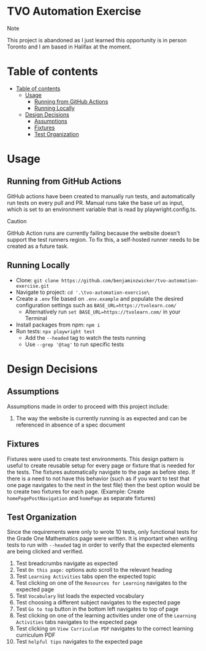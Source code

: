 # TVO Automation Exercise

> [!NOTE]
> This project is abandoned as I just learned this opportunity is in person Toronto and I am based in Halifax at the moment.

# Table of contents
- [Table of contents](#table-of-contents)
  - [Usage](#usage)
    - [Running from GitHub Actions](#running-from-github-actions)
    - [Running Locally](#running-locally)
  - [Design Decisions](#design-decisions)
    - [Assumptions](#assumptions)
    - [Fixtures](#fixtures)
    - [Test Organization](#test-organization)

# Usage
## Running from GitHub Actions
GitHub actions have been created to manually run tests, and automatically run tests on every pull and PR. Manual runs take the base url as input, which is set to an environment variable that is read by playwright.config.ts.

> [!CAUTION]
> GitHub Action runs are currently failing because the website doesn't support the test runners region. To fix this, a self-hosted runner needs to be created as a future task.

## Running Locally
* Clone: `git clone https://github.com/benjaminzwicker/tvo-automation-exercise.git`
* Navigate to project: `cd '.\tvo-automation-exercise\`
* Create a `.env` file based on `.env.example` and populate the desired configuration settings such as `BASE_URL=https://tvolearn.com/`
  * Alternatively run `set BASE_URL=https://tvolearn.com/` in your Terminal
* Install packages from npm: `npm i`
* Run tests: `npx playwright test`
  * Add the `--headed` tag to watch the tests running
  * Use `--grep '@tag'` to run specific tests

# Design Decisions
## Assumptions
Assumptions made in order to proceed with this project include:
1. The way the website is currently running is as expected and can be referenced in absence of a spec document

## Fixtures
Fixtures were used to create test environments. This design pattern is useful to create reusable setup for every page or fixture that is needed for the tests. The fixtures automatically navigate to the page as before step. If there is a need to not have this behavior (such as if you want to test that one page navigates to the next in the test file)
then the best option would be to create two fixtures for each page. (Example: Create `homePagePostNavigation` and `homePage` as separate fixtures)

## Test Organization
Since the requirements were only to wrote 10 tests, only functional tests for the Grade One Mathematics page were written. It is important when writing tests to run with `--headed` tag in order to verify that the expected elements are being clicked and verified.

1. Test breadcrumbs navigate as expected
2. Test `On this page:` options auto scroll to the relevant heading
3. Test `Learning Activities` tabs open the expected topic
4. Test clicking on one of the `Resources for Learning` navigates to the expected page
5. Test `Vocabulary` list loads the expected vocabulary
6. Test choosing a different subject navigates to the expected page
7. Test `Go to top` button in the bottom left navigates to top of page
8. Test clicking on one of the learning activities under one of the `Learning Activities` tabs navigates to the expected page
9. Test clicking on `View Curriculum PDF` navigates to the correct learning curriculum PDF
10. Test `helpful tips` navigates to the expected page